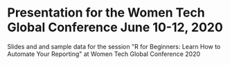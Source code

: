 # Presentation for the Women Tech Global Conference June 10-12, 2020

Slides and and sample data for the session "R for Beginners: Learn How to Automate Your Reporting" at Women Tech Global Conference 2020

